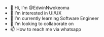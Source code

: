 - 👋 Hi, I’m @EdwinNwokeoma
- 👀 I’m interested in UI/UX
- 🌱 I’m currently learning Software Engineer
- 💞️ I’m looking to collaborate on 
- 📫 How to reach me via whatsapp

<!---
EdwinNwokeoma/EdwinNwokeoma is a ✨ special ✨ repository because its `README.md` (this file) appears on your GitHub profile.
You can click the Preview link to take a look at your changes.
--->
